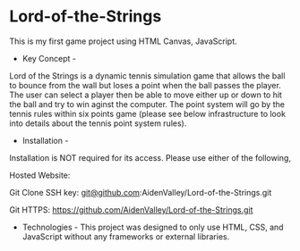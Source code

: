 # Lord-of-the-Strings
This is my first game project using HTML Canvas, JavaScript.

- Key Concept -

Lord of the Strings is a dynamic tennis simulation game that allows the ball to bounce from the wall but loses a point when the ball passes the player. The user can select a player then be able to move either up or down to hit the ball and try to win aginst the computer. The point system will go by the tennis rules within six points game (please see below infrastructure to look into details about the tennis point system rules). 


- Installation - 

Installation is NOT required for its access. Please use either of the following,

Hosted Website: 

Git Clone SSH key: git@github.com:AidenValley/Lord-of-the-Strings.git

Git HTTPS: https://github.com/AidenValley/Lord-of-the-Strings.git


- Technologies - 
This project was designed to only use HTML, CSS, and JavaScript without any frameworks or external libraries.

